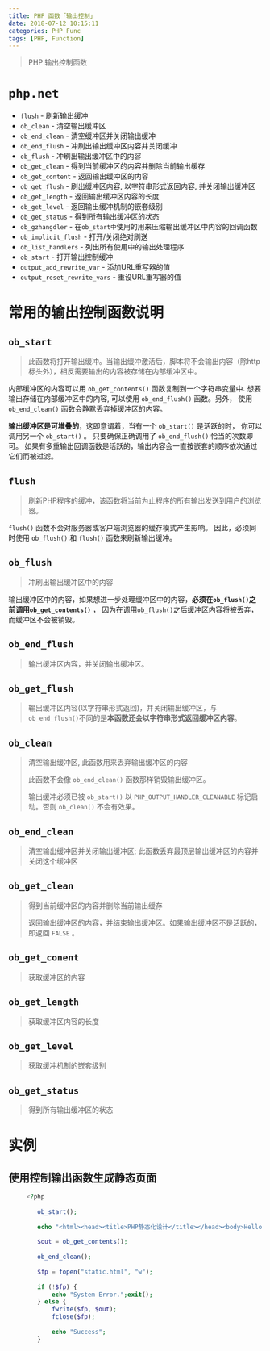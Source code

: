 ```yaml
---
title: PHP 函数「输出控制」
date: 2018-07-12 10:15:11
categories: PHP Func
tags: [PHP, Function]
---
```


> PHP 输出控制函数

<!-- more -->

# `php.net`

- `flush` - 刷新输出缓冲
- `ob_clean` - 清空输出缓冲区
- `ob_end_clean` - 清空缓冲区并关闭输出缓冲
- `ob_end_flush` - 冲刷出输出缓冲区内容并关闭缓冲
- `ob_flush` - 冲刷出输出缓冲区中的内容
- `ob_get_clean` - 得到当前缓冲区的内容并删除当前输出缓存
- `ob_get_content` - 返回输出缓冲区的内容
- `ob_get_flush` - 刷出缓冲区内容, 以字符串形式返回内容, 并关闭输出缓冲区
- `ob_get_length` - 返回输出缓冲区内容的长度
- `ob_get_level` - 返回输出缓冲机制的嵌套级别
- `ob_get_status` - 得到所有输出缓冲区的状态
- `ob_gzhangdler` - 在`ob_start中`使用的用来压缩输出缓冲区中内容的回调函数
- `ob_implicit_flush` - 打开/关闭绝对刷送
- `ob_list_handlers` - 列出所有使用中的输出处理程序
- `ob_start` - 打开输出控制缓冲
- `output_add_rewrite_var` - 添加URL重写器的值
- `output_reset_rewrite_vars` - 重设URL重写器的值

# 常用的输出控制函数说明

## `ob_start`

> 此函数将打开输出缓冲。当输出缓冲激活后，脚本将不会输出内容（除http标头外），相反需要输出的内容被存储在内部缓冲区中。

内部缓冲区的内容可以用 `ob_get_contents()` 函数复制到一个字符串变量中. 
想要输出存储在内部缓冲区中的内容, 可以使用 `ob_end_flush()` 函数。另外， 使用 `ob_end_clean()` 函数会静默丢弃掉缓冲区的内容。

**输出缓冲区是可堆叠的**，这即意谓着，当有一个 `ob_start()` 是活跃的时， 你可以调用另一个 `ob_start()` 。 
只要确保正确调用了 `ob_end_flush()` 恰当的次数即可。 如果有多重输出回调函数是活跃的，输出内容会一直按嵌套的顺序依次通过它们而被过滤。

## `flush`

> 刷新PHP程序的缓冲，该函数将当前为止程序的所有输出发送到用户的浏览器。

`flush()` 函数不会对服务器或客户端浏览器的缓存模式产生影响。
因此，必须同时使用 `ob_flush()` 和 `flush()` 函数来刷新输出缓冲。

## `ob_flush`

> 冲刷出输出缓冲区中的内容

输出缓冲区中的内容，如果想进一步处理缓冲区中的内容，**必须在`ob_flush()`之前调用`ob_get_contents()`** ，
因为在调用`ob_flush()`之后缓冲区内容将被丢弃，而缓冲区不会被销毁。

## `ob_end_flush`

> 输出缓冲区内容，并关闭输出缓冲区。

## `ob_get_flush`

> 输出缓冲区内容(以字符串形式返回)，并关闭输出缓冲区，与`ob_end_flush()`不同的是**本函数还会以字符串形式返回缓冲区内容**。

## `ob_clean`

> 清空输出缓冲区, 此函数用来丢弃输出缓冲区的内容
>
> 此函数不会像 `ob_end_clean()` 函数那样销毁输出缓冲区。
> 
> 输出缓冲必须已被 `ob_start()` 以 `PHP_OUTPUT_HANDLER_CLEANABLE` 标记启动。否则 `ob_clean()` 不会有效果。

## `ob_end_clean`

> 清空输出缓冲区并关闭输出缓冲区; 此函数丢弃最顶层输出缓冲区的内容并关闭这个缓冲区

## `ob_get_clean`

> 得到当前缓冲区的内容并删除当前输出缓存
>
> 返回输出缓冲区的内容，并结束输出缓冲区。如果输出缓冲区不是活跃的，即返回 `FALSE` 。

## `ob_get_conent`

> 获取缓冲区的内容

## `ob_get_length`

> 获取缓冲区内容的长度

## `ob_get_level`

> 获取缓冲机制的嵌套级别

## `ob_get_status`

> 得到所有输出缓冲区的状态

# 实例

## 使用控制输出函数生成静态页面

```php
     <?php
        
        ob_start();
        
        echo "<html><head><title>PHP静态化设计</title></head><body>Hello OB</body></html>";
        
        $out = ob_get_contents();
        
        ob_end_clean();
        
        $fp = fopen("static.html", "w");
        
        if (!$fp) {
            echo "System Error.";exit();
        } else {
            fwrite($fp, $out);
            fclose($fp);
        
            echo "Success";
        }
```
